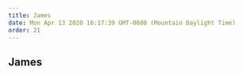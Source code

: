 ```yaml
---
title: James
date: Mon Apr 13 2020 16:17:39 GMT-0600 (Mountain Daylight Time)
order: 21
---
```


## James